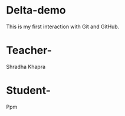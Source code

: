 # Delta-demo
This is my first interaction with Git and GitHub.
# Teacher-
 Shradha Khapra
#  Student- 
Ppm